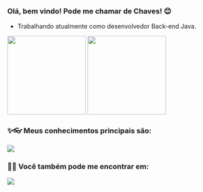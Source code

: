 ### Olá, bem vindo! Pode me chamar de Chaves! 😊


- Trabalhando atualmente como desenvolvedor Back-end Java.
<!--
**matheus-a-chaves/matheus-a-chaves** is a ✨ _special_ ✨ repository because its `README.md` (this file) appears on your GitHub profile.

Here are some ideas to get you started:

- 🔭 I’m currently working on ...
- 🌱 I’m currently learning ...
- 👯 I’m looking to collaborate on ...
- 🤔 I’m looking for help with ...
- 💬 Ask me about ...
- 📫 How to reach me: ...
- 😄 Pronouns: ...
- ⚡ Fun fact: ...
-->


<div>
  <img height="180em" width="auto" src="https://github-readme-stats.vercel.app/api?username=matheus-a-chaves&count_private=true&show_icons=true&theme=vue&locale=pt-br&include_all_commits=true"/>  
  <img height="180em" width="auto" src="https://github-readme-stats.vercel.app/api/top-langs/?username=matheus-a-chaves&layout=compact&langs_count=6&theme=vue&count_private=false" />

</div>

### ✨👓 Meus conhecimentos principais são:

<div>
  <img src="https://img.shields.io/badge/JavaScript-323330?style=for-the-badge&logo=javascript&logoColor=F7DF1E" />
</div>

### 🕵️‍♂️ Você também pode me encontrar em:

<div>
  <a href="https://www.linkedin.com/in/matheus-chaves-a053841b6">
    <img src="https://img.shields.io/badge/LinkedIn-0077B5?style=for-the-badge&logo=linkedin&logoColor=white" />
  </a>
</div>